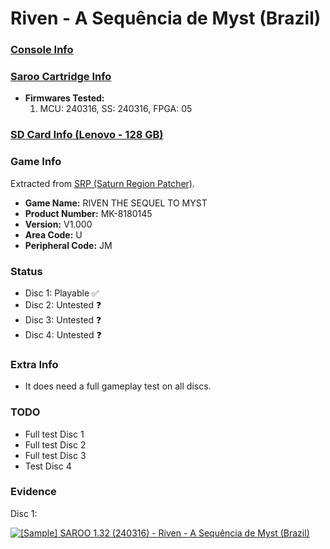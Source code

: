 # Riven - A Sequência de Myst (Brazil)

### [Console Info](../../../../Info/Consoles/VA13/README.md)

### [Saroo Cartridge Info](../../../../Info/Cartridges/RetroGameParadiseStore/1.32F/README.md)

- <b>Firmwares Tested:</b>
  1. MCU: 240316, SS: 240316, FPGA: 05

### [SD Card Info (Lenovo - 128 GB)](../../../../Info/SdCards/Lenovo/128GB/README.md)

### Game Info

Extracted from [SRP (Saturn Region Patcher)](https://segaxtreme.net/resources/saturn-region-patcher.81/download).

- <b>Game Name:</b> RIVEN THE SEQUEL TO MYST
- <b>Product Number:</b> MK-8180145
- <b>Version:</b> V1.000
- <b>Area Code:</b> U
- <b>Peripheral Code:</b> JM

### Status

- Disc 1: Playable :white_check_mark:
- Disc 2: Untested :question:
- Disc 3: Untested :question:
- Disc 4: Untested :question:

### Extra Info

- It does need a full gameplay test on all discs.

### TODO

- Full test Disc 1
- Full test Disc 2
- Full test Disc 3
- Test Disc 4

### Evidence

Disc 1:

[![[Sample] SAROO 1.32 (240316) - Riven - A Sequência de Myst (Brazil)](https://img.youtube.com/vi/N2iEU72T_9M/0.jpg)](https://www.youtube.com/watch?v=N2iEU72T_9M)
